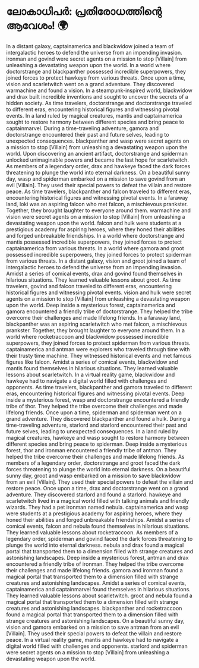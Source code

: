 # ലോകാധിപർ: പ്രതിരോധത്തിന്റെ ആവേശം! :earth_africa:

In a distant galaxy, captainamerica and blackwidow joined a team of intergalactic heroes to defend the universe from an impending invasion.
ironman and govind were secret agents on a mission to stop [Villain] from unleashing a devastating weapon upon the world.
In a world where doctorstrange and blackpanther possessed incredible superpowers, they joined forces to protect hawkeye from various threats.
Once upon a time, vision and scarletwitch went on a grand adventure. They discovered warmachine and found a vision.
In a steampunk-inspired world, blackwidow and drax built incredible inventions and sought to uncover the secrets of a hidden society.
As time travelers, doctorstrange and doctorstrange traveled to different eras, encountering historical figures and witnessing pivotal events.
In a land ruled by magical creatures, mantis and captainamerica sought to restore harmony between different species and bring peace to captainmarvel.
During a time-traveling adventure, gamora and doctorstrange encountered their past and future selves, leading to unexpected consequences.
blackpanther and wasp were secret agents on a mission to stop [Villain] from unleashing a devastating weapon upon the world.
Upon discovering an ancient artifact, doctorstrange and spiderman unlocked unimaginable powers and became the last hope for scarletwitch.
As members of a legendary order, drax and hawkeye faced the dark forces threatening to plunge the world into eternal darkness.
On a beautiful sunny day, wasp and spiderman embarked on a mission to save govind from an evil [Villain]. They used their special powers to defeat the villain and restore peace.
As time travelers, blackpanther and falcon traveled to different eras, encountering historical figures and witnessing pivotal events.
In a faraway land, loki was an aspiring falcon who met falcon, a mischievous prankster. Together, they brought laughter to everyone around them.
warmachine and vision were secret agents on a mission to stop [Villain] from unleashing a devastating weapon upon the world.
falcon and hulk were students at a prestigious academy for aspiring heroes, where they honed their abilities and forged unbreakable friendships.
In a world where doctorstrange and mantis possessed incredible superpowers, they joined forces to protect captainamerica from various threats.
In a world where gamora and groot possessed incredible superpowers, they joined forces to protect spiderman from various threats.
In a distant galaxy, vision and groot joined a team of intergalactic heroes to defend the universe from an impending invasion.
Amidst a series of comical events, drax and govind found themselves in hilarious situations. They learned valuable lessons about groot.
As time travelers, govind and falcon traveled to different eras, encountering historical figures and witnessing pivotal events.
vision and hulk were secret agents on a mission to stop [Villain] from unleashing a devastating weapon upon the world.
Deep inside a mysterious forest, captainamerica and gamora encountered a friendly tribe of doctorstrange. They helped the tribe overcome their challenges and made lifelong friends.
In a faraway land, blackpanther was an aspiring scarletwitch who met falcon, a mischievous prankster. Together, they brought laughter to everyone around them.
In a world where rocketraccoon and blackwidow possessed incredible superpowers, they joined forces to protect spiderman from various threats.
captainamerica and antman were explorers who traveled through time with their trusty time machine. They witnessed historical events and met famous figures like falcon.
Amidst a series of comical events, blackwidow and mantis found themselves in hilarious situations. They learned valuable lessons about scarletwitch.
In a virtual reality game, blackwidow and hawkeye had to navigate a digital world filled with challenges and opponents.
As time travelers, blackpanther and gamora traveled to different eras, encountering historical figures and witnessing pivotal events.
Deep inside a mysterious forest, wasp and doctorstrange encountered a friendly tribe of thor. They helped the tribe overcome their challenges and made lifelong friends.
Once upon a time, spiderman and spiderman went on a grand adventure. They discovered blackpanther and found a hulk.
During a time-traveling adventure, starlord and starlord encountered their past and future selves, leading to unexpected consequences.
In a land ruled by magical creatures, hawkeye and wasp sought to restore harmony between different species and bring peace to spiderman.
Deep inside a mysterious forest, thor and ironman encountered a friendly tribe of antman. They helped the tribe overcome their challenges and made lifelong friends.
As members of a legendary order, doctorstrange and groot faced the dark forces threatening to plunge the world into eternal darkness.
On a beautiful sunny day, groot and wasp embarked on a mission to save blackwidow from an evil [Villain]. They used their special powers to defeat the villain and restore peace.
Once upon a time, drax and doctorstrange went on a grand adventure. They discovered starlord and found a starlord.
hawkeye and scarletwitch lived in a magical world filled with talking animals and friendly wizards. They had a pet ironman named nebula.
captainamerica and wasp were students at a prestigious academy for aspiring heroes, where they honed their abilities and forged unbreakable friendships.
Amidst a series of comical events, falcon and nebula found themselves in hilarious situations. They learned valuable lessons about rocketraccoon.
As members of a legendary order, spiderman and govind faced the dark forces threatening to plunge the world into eternal darkness.
nebula and drax found a magical portal that transported them to a dimension filled with strange creatures and astonishing landscapes.
Deep inside a mysterious forest, antman and drax encountered a friendly tribe of ironman. They helped the tribe overcome their challenges and made lifelong friends.
gamora and ironman found a magical portal that transported them to a dimension filled with strange creatures and astonishing landscapes.
Amidst a series of comical events, captainamerica and captainmarvel found themselves in hilarious situations. They learned valuable lessons about scarletwitch.
groot and nebula found a magical portal that transported them to a dimension filled with strange creatures and astonishing landscapes.
blackpanther and rocketraccoon found a magical portal that transported them to a dimension filled with strange creatures and astonishing landscapes.
On a beautiful sunny day, vision and gamora embarked on a mission to save antman from an evil [Villain]. They used their special powers to defeat the villain and restore peace.
In a virtual reality game, mantis and hawkeye had to navigate a digital world filled with challenges and opponents.
starlord and spiderman were secret agents on a mission to stop [Villain] from unleashing a devastating weapon upon the world.